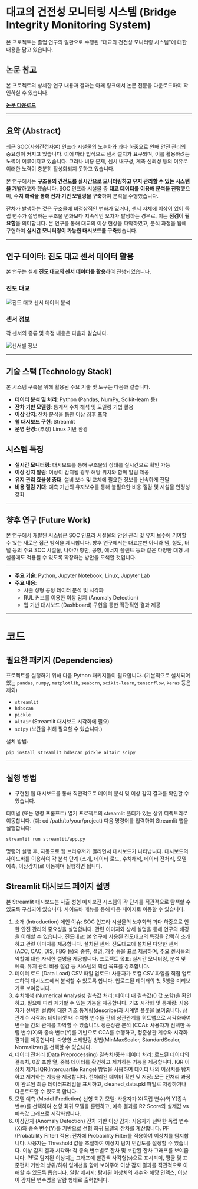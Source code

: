 # 대교의 건전성 모니터링 시스템 (Bridge Integrity Monitoring System)

본 프로젝트는 졸업 연구의 일환으로 수행된 "대교의 건전성 모니터링 시스템"에 대한 내용을 담고 있습니다.

## 논문 참고

본 프로젝트의 상세한 연구 내용과 결과는 아래 링크에서 논문 전문을 다운로드하여 확인하실 수 있습니다.

[**논문 다운로드**](https://mega.nz/file/PLAjxBjC#hQT46TQ5npG3g2bB-A7tr8Mlu99bKSgvJj4bfC04lIc)

---

## 요약 (Abstract)

최근 SOC(사회간접자본) 인프라 시설물의 노후화와 과다 하중으로 인해 안전 관리의 중요성이 커지고 있습니다. 이에 따라 법적으로 센서 설치가 요구되며, 이를 활용하려는 노력이 이루어지고 있습니다. 그러나 비용 문제, 센서 내구성, 계측 신뢰성 등의 이유로 이러한 노력이 충분히 활성화되지 못하고 있습니다.

본 연구에서는 **구조물의 건전도를 실시간으로 모니터링하고 유지 관리할 수 있는 시스템을 개발**하고자 했습니다. SOC 인프라 시설물 중 **대교 데이터를 이용해 분석을 진행**했으며, **수치 해석을 통해 잔차 기반 모델링을 구축**하여 분석을 수행했습니다.

잔차가 발생하는 것은 구조물에 비정상적인 변화가 있거나, 센서 자체에 이상이 있어 독립 변수가 설명하는 구조물 변화보다 지속적인 오차가 발생하는 경우로, 이는 **점검이 필요함**을 의미합니다. 본 연구를 통해 대교의 이상 현상을 파악하였고, 분석 과정을 웹에 구현하여 **실시간 모니터링이 가능한 대시보드를 구축**했습니다.

---

## 연구 데이터: 진도 대교 센서 데이터 활용

본 연구는 실제 **진도 대교의 센서 데이터를 활용**하여 진행되었습니다.

### 진도 대교

![진도 대교 센서 데이터 분석](https://github.com/user-attachments/assets/7a379eec-eed3-47f2-8ac7-2f5c31d383cd)

### 센서 정보

각 센서의 종류 및 측정 내용은 다음과 같습니다.

![센서별 정보](https://github.com/user-attachments/assets/99916d71-8691-4eae-819a-16a572cd4c57)

---

## 기술 스택 (Technology Stack)

본 시스템 구축을 위해 활용된 주요 기술 및 도구는 다음과 같습니다.

* **데이터 분석 및 처리**: Python (Pandas, NumPy, Scikit-learn 등)
* **잔차 기반 모델링**: 통계적 수치 해석 및 모델링 기법 활용
* **이상 감지**: 잔차 분석을 통한 이상 징후 포착
* **웹 대시보드 구현**: Streamlit
* **운영 환경**: (추정) Linux 기반 환경

## 시스템 특징

* **실시간 모니터링**: 대시보드를 통해 구조물의 상태를 실시간으로 확인 가능
* **이상 감지 알림**: 이상이 감지될 경우 해당 위치와 함께 알림 제공
* **유지 관리 효율성 증대**: 설비 보수 및 교체에 필요한 정보를 신속하게 전달
* **비용 절감 기대**: 예측 기반의 유지보수를 통해 불필요한 비용 절감 및 시설물 안정성 강화

---

## 향후 연구 (Future Work)

본 연구에서 개발된 시스템은 SOC 인프라 시설물의 안전 관리 및 유지 보수에 기여할 수 있는 새로운 접근 방식을 제시합니다. 향후 연구에서는 대교뿐만 아니라 댐, 철도, 터널 등의 주요 SOC 시설물, 나아가 항만, 공항, 에너지 플랜트 등과 같은 다양한 대형 시설물에도 적용될 수 있도록 확장하는 방안을 모색할 것입니다.

---

* **주요 기술**: Python, Jupyter Notebook, Linux, Jupyter Lab
* **주요 내용**:
    * 사출 성형 공정 데이터 분석 및 시각화
    * RUL 커브를 이용한 이상 감지 (Anomaly Detection)
    * 웹 기반 대시보드 (Dashboard) 구현을 통한 직관적인 결과 제공

---
# 코드

## 필요한 패키지 (Dependencies)

프로젝트를 실행하기 위해 다음 Python 패키지들이 필요합니다. (기본적으로 설치되어 있는 `pandas`, `numpy`, `matplotlib`, `seaborn`, `scikit-learn`, `tensorflow`, `keras` 등은 제외)

* `streamlit`
* `hdbscan`
* `pickle`
* `altair` (Streamlit 대시보드 시각화에 필요)
* `scipy` (보간을 위해 필요할 수 있습니다.)

설치 방법:
```bash
pip install streamlit hdbscan pickle altair scipy
```

---

## 실행 방법
- 구현된 웹 대시보드를 통해 직관적으로 데이터 분석 및 이상 감지 결과를 확인할 수 있습니다.

터미널 (또는 명령 프롬프트) 열기
프로젝트의 streamlit 폴더가 있는 상위 디렉토리로 이동합니다. (예: cd /path/to/your/project)
다음 명령어를 입력하여 Streamlit 앱을 실행합니다:
```bash
streamlit run streamlit/app.py
```

명령어 실행 후, 자동으로 웹 브라우저가 열리면서 대시보드가 나타납니다.
대시보드의 사이드바를 이용하여 각 분석 단계 (소개, 데이터 로드, 수치해석, 데이터 전처리, 모델 예측, 이상감지)로 이동하며 실행하면 됩니다.

## Streamlit 대시보드 페이지 설명
본 Streamlit 대시보드는 사출 성형 예지보전 시스템의 각 단계를 직관적으로 탐색할 수 있도록 구성되어 있습니다. 사이드바 메뉴를 통해 다음 페이지로 이동할 수 있습니다.

1. 소개 (Introduction)
메인 이슈: SOC 인프라 시설물의 노후화와 과다 하중으로 인한 안전 관리의 중요성을 설명합니다. 관련 이미지와 상세 설명을 통해 연구의 배경을 이해할 수 있습니다.
진도대교: 본 연구에 사용된 진도대교의 특징을 간략히 소개하고 관련 이미지를 제공합니다.
설치된 센서: 진도대교에 설치된 다양한 센서(ACC, CAC, DIS, FBG 등)의 종류, 설명, 개수 등을 표로 제공하며, 주요 센서들의 역할에 대한 자세한 설명을 제공합니다.
프로젝트 목표: 실시간 모니터링, 분석 및 예측, 유지 관리 비용 절감 등 시스템의 핵심 목표를 강조합니다.
2. 데이터 로드 (Data Load)
CSV 파일 업로드: 사용자가 로컬 CSV 파일을 직접 업로드하여 대시보드에서 분석할 수 있도록 합니다. 업로드된 데이터의 첫 5행을 미리보기로 보여줍니다.
3. 수치해석 (Numerical Analysis)
결측값 처리: 데이터 내 결측값(0 값 포함)을 확인하고, 필요에 따라 제거할 수 있는 기능을 제공합니다.
기초 시각화 및 통계량: 사용자가 선택한 컬럼에 대한 기초 통계량(describe)과 시계열 플롯을 보여줍니다.
상관계수 시각화: 데이터셋 내 수치형 변수들 간의 상관관계를 히트맵으로 시각화하여 변수들 간의 관계를 파악할 수 있습니다.
정준상관 분석 (CCA): 사용자가 선택한 독립 변수(X)와 종속 변수(Y)를 기반으로 CCA를 수행하고, 정준상관 계수와 시각화 결과를 제공합니다. 다양한 스케일링 방법(MinMaxScaler, StandardScaler, Normalizer)을 선택할 수 있습니다.
4. 데이터 전처리 (Data Preprocessing)
결측치/중복 데이터 처리: 로드된 데이터의 결측치, 0값 포함 열, 중복 데이터를 확인하고 제거하는 기능을 제공합니다.
IQR 이상치 제거: IQR(Interquartile Range) 방법을 사용하여 데이터 내의 이상치를 탐지하고 제거하는 기능을 제공합니다.
전처리된 데이터 확인 및 저장: 모든 전처리 과정이 완료된 최종 데이터프레임을 표시하고, cleaned_data.pkl 파일로 저장하거나 다운로드할 수 있도록 합니다.
5. 모델 예측 (Model Prediction)
선형 회귀 모델: 사용자가 X(독립 변수)와 Y(종속 변수)를 선택하여 선형 회귀 모델을 훈련하고, 예측 결과를 R2 Score와 실제값 vs 예측값 그래프로 시각화합니다.
6. 이상감지 (Anomaly Detection)
잔차 기반 이상 감지: 사용자가 선택한 독립 변수(X)와 종속 변수(Y)를 기반으로 선형 회귀 모델의 잔차를 계산합니다.
PF (Probability Filter) 적용: 잔차에 Probability Filter를 적용하여 이상치를 탐지합니다. 사용자는 Threshold 값을 조절하여 이상치 탐지 민감도를 설정할 수 있습니다.
이상 감지 결과 시각화: 각 종속 변수별로 잔차 및 보간된 잔차 그래프를 보여줍니다. PF로 탐지된 이상치는 그래프에 빨간색 사각형(s)으로 표시되며, 평균 및 표준편차 기반의 상위/하위 임계선을 함께 보여주어 이상 감지 결과를 직관적으로 이해할 수 있도록 돕습니다.
알람 메시지: 탐지된 이상치의 개수와 해당 인덱스, 이상이 감지된 변수명을 알람 형태로 출력합니다.

